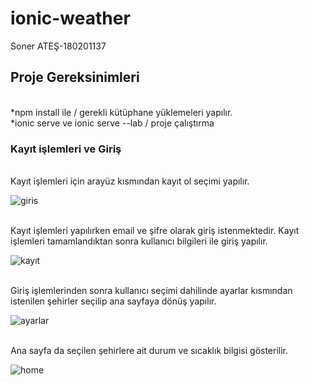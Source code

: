 # ionic-weather
Soner ATEŞ-180201137
 
## Proje Gereksinimleri
<br>
*npm install ile / gerekli kütüphane yüklemeleri yapılır.
</br>
*ionic serve ve ionic serve --lab / proje çalıştırma 
 
### Kayıt işlemleri ve Giriş

<br>
Kayıt işlemleri için arayüz kısmından kayıt ol seçimi yapılır.
</br>

![giris](https://user-images.githubusercontent.com/49957660/105211828-c3344180-5b5d-11eb-9f30-803e76e95c4b.png)

<br>
Kayıt işlemleri yapılırken email ve şifre olarak giriş istenmektedir. Kayıt işlemleri tamamlandıktan sonra kullanıcı bilgileri ile giriş yapılır.
</br>

![kayıt](https://user-images.githubusercontent.com/49957660/105212553-ac421f00-5b5e-11eb-8c52-e2a19ec63fd4.png)

<br>
 Giriş işlemlerinden sonra kullanıcı seçimi dahilinde ayarlar kısmından istenilen şehirler seçilip ana sayfaya dönüş yapılır.
</br>

![ayarlar](https://user-images.githubusercontent.com/49957660/105212880-0fcc4c80-5b5f-11eb-9636-66cfc3b362de.png)

<br>
 Ana sayfa da seçilen şehirlere ait durum ve sıcaklık bilgisi gösterilir.
</br>

![home](https://user-images.githubusercontent.com/49957660/105213142-646fc780-5b5f-11eb-80f2-d2c9ebdf3884.png)

